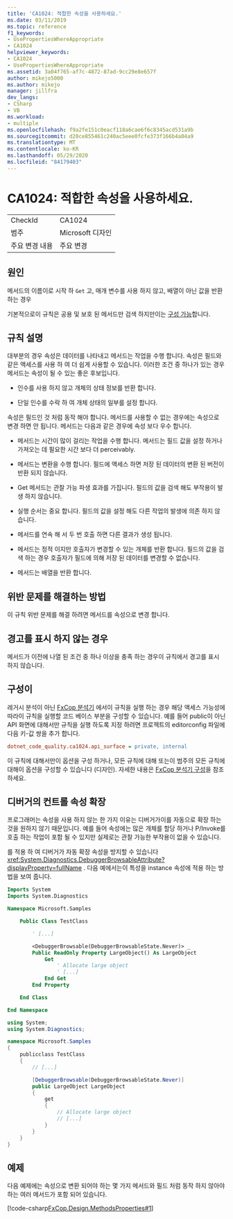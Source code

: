 ```yaml
---
title: 'CA1024: 적합한 속성을 사용하세요.'
ms.date: 03/11/2019
ms.topic: reference
f1_keywords:
- UsePropertiesWhereAppropriate
- CA1024
helpviewer_keywords:
- CA1024
- UsePropertiesWhereAppropriate
ms.assetid: 3a04f765-af7c-4872-87ad-9cc29e8e657f
author: mikejo5000
ms.author: mikejo
manager: jillfra
dev_langs:
- CSharp
- VB
ms.workload:
- multiple
ms.openlocfilehash: f9a2fe151c0eacf118a6cae6f6c8345acd531a9b
ms.sourcegitcommit: d20ce855461c240ac5eee0fcfe373f166b4a04a9
ms.translationtype: MT
ms.contentlocale: ko-KR
ms.lasthandoff: 05/29/2020
ms.locfileid: "84179403"
---
```

# <a name="ca1024-use-properties-where-appropriate"></a>CA1024: 적합한 속성을 사용하세요.

|||
|-|-|
|CheckId|CA1024|
|범주|Microsoft 디자인|
|주요 변경 내용|주요 변경|

## <a name="cause"></a>원인

메서드의 이름이로 시작 하 `Get` 고, 매개 변수를 사용 하지 않고, 배열이 아닌 값을 반환 하는 경우

기본적으로이 규칙은 공용 및 보호 된 메서드만 검색 하지만이는 [구성 가능](#configurability)합니다.

## <a name="rule-description"></a>규칙 설명

대부분의 경우 속성은 데이터를 나타내고 메서드는 작업을 수행 합니다. 속성은 필드와 같은 액세스를 사용 하 여 더 쉽게 사용할 수 있습니다. 이러한 조건 중 하나가 있는 경우 메서드는 속성이 될 수 있는 좋은 후보입니다.

- 인수를 사용 하지 않고 개체의 상태 정보를 반환 합니다.

- 단일 인수를 수락 하 여 개체 상태의 일부를 설정 합니다.

속성은 필드인 것 처럼 동작 해야 합니다. 메서드를 사용할 수 없는 경우에는 속성으로 변경 하면 안 됩니다. 메서드는 다음과 같은 경우에 속성 보다 우수 합니다.

- 메서드는 시간이 많이 걸리는 작업을 수행 합니다. 메서드는 필드 값을 설정 하거나 가져오는 데 필요한 시간 보다 더 perceivably.

- 메서드는 변환을 수행 합니다. 필드에 액세스 하면 저장 된 데이터의 변환 된 버전이 반환 되지 않습니다.

- Get 메서드는 관찰 가능 파생 효과를 가집니다. 필드의 값을 검색 해도 부작용이 발생 하지 않습니다.

- 실행 순서는 중요 합니다. 필드의 값을 설정 해도 다른 작업의 발생에 의존 하지 않습니다.

- 메서드를 연속 해 서 두 번 호출 하면 다른 결과가 생성 됩니다.

- 메서드는 정적 이지만 호출자가 변경할 수 있는 개체를 반환 합니다. 필드의 값을 검색 하는 경우 호출자가 필드에 의해 저장 된 데이터를 변경할 수 없습니다.

- 메서드는 배열을 반환 합니다.

## <a name="how-to-fix-violations"></a>위반 문제를 해결하는 방법

이 규칙 위반 문제를 해결 하려면 메서드를 속성으로 변경 합니다.

## <a name="when-to-suppress-warnings"></a>경고를 표시 하지 않는 경우

메서드가 이전에 나열 된 조건 중 하나 이상을 충족 하는 경우이 규칙에서 경고를 표시 하지 않습니다.

## <a name="configurability"></a>구성이

레거시 분석이 아닌 [FxCop 분석기](install-fxcop-analyzers.md) 에서이 규칙을 실행 하는 경우 해당 액세스 가능성에 따라이 규칙을 실행할 코드 베이스 부분을 구성할 수 있습니다. 예를 들어 public이 아닌 API 화면에 대해서만 규칙을 실행 하도록 지정 하려면 프로젝트의 editorconfig 파일에 다음 키-값 쌍을 추가 합니다.

```ini
dotnet_code_quality.ca1024.api_surface = private, internal
```

이 규칙에 대해서만이 옵션을 구성 하거나, 모든 규칙에 대해 또는이 범주의 모든 규칙에 대해이 옵션을 구성할 수 있습니다 (디자인). 자세한 내용은 [FxCop 분석기 구성](configure-fxcop-analyzers.md)을 참조 하세요.

## <a name="control-property-expansion-in-the-debugger"></a>디버거의 컨트롤 속성 확장

프로그래머는 속성을 사용 하지 않는 한 가지 이유는 디버거가이를 자동으로 확장 하는 것을 원하지 않기 때문입니다. 예를 들어 속성에는 많은 개체를 할당 하거나 P/Invoke를 호출 하는 작업이 포함 될 수 있지만 실제로는 관찰 가능한 부작용이 없을 수 있습니다.

를 적용 하 여 디버거가 자동 확장 속성을 방지할 수 있습니다 <xref:System.Diagnostics.DebuggerBrowsableAttribute?displayProperty=fullName> . 다음 예에서는이 특성을 instance 속성에 적용 하는 방법을 보여 줍니다.

```vb
Imports System
Imports System.Diagnostics

Namespace Microsoft.Samples

    Public Class TestClass

        ' [...]

        <DebuggerBrowsable(DebuggerBrowsableState.Never)> _
        Public ReadOnly Property LargeObject() As LargeObject
            Get
                ' Allocate large object
                ' [...]
            End Get
        End Property

    End Class

End Namespace
```

```csharp
using System;
using System.Diagnostics;

namespace Microsoft.Samples
{
    publicclass TestClass
    {
        // [...]

        [DebuggerBrowsable(DebuggerBrowsableState.Never)]
        public LargeObject LargeObject
        {
            get
            {
                // Allocate large object
                // [...]
            }
        }
    }
}
```

## <a name="example"></a>예제

다음 예제에는 속성으로 변환 되어야 하는 몇 가지 메서드와 필드 처럼 동작 하지 않아야 하는 여러 메서드가 포함 되어 있습니다.

[!code-csharp[FxCop.Design.MethodsProperties#1](../code-quality/codesnippet/CSharp/ca1024-use-properties-where-appropriate_1.cs)]
